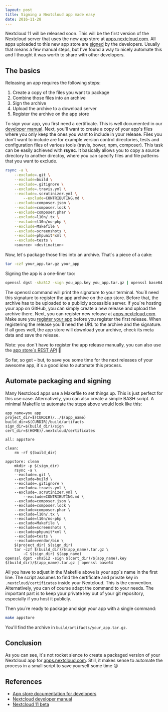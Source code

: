 ```yaml
---
layout: post
title: Signing a Nextcloud app made easy
date: 2016-11-28
---
```


Nextcloud 11 will be released soon. This will be the first version of the Nextcloud server that uses the new app store at [apps.nextcloud.com](https://apps.nextcloud.com). All apps uploaded to this new app store are [signed](https://docs.nextcloud.com/server/11/developer_manual/app/code_signing.html) by the developers. Usually that means a few manual steps, but I've found a way to nicely automate this and I thought it was worth to share with other developers.

## The basics

Releasing an app requires the following steps:

1. Create a copy of the files you want to package
2. Combine those files into an archive
3. Sign the archive
4. Upload the archive to a download server
5. Register the archive on the app store

To sign your app, you first need a certificate. This is well documented in our [developer manual](https://docs.nextcloud.com/server/11/developer_manual/app/code_signing.html#how-to-get-your-app-signed). Next, you'll want to create a copy of your app's files where you only keep the ones you want to include in your release. Files you don't want to include are for example version control directories, tests and configuration files of various tools (travis, bower, npm, composer). This task can be easily achieved with **rsync**. It basically allows you to copy a source directory to another directoy, where you can specify files and file patterns that you want to exclude.

```bash
rsync -a \
	--exclude=.git \
	--exclude=build \
	--exclude=.gitignore \
	--exclude=.travis.yml \
	--exclude=.scrutinizer.yml \
        --exclude=CONTRIBUTING.md \
	--exclude=composer.json \
	--exclude=composer.lock \
	--exclude=composer.phar \
	--exclude=l10n/.tx \
	--exclude=l10n/no-php \
	--exclude=Makefile \
	--exclude=screenshots \
	--exclude=phpunit*xml \
	--exclude=tests \
	<source> <destination> 
```

Now, let´s package those files into an archive. That´s a piece of a cake:

```bash
tar -czf your_app.tar.gz your_app
```

Signing the app is a one-liner too:

```bash
openssl dgst -sha512 -sign you_app.key you_app.tar.gz | openssl base64
```

The openssl command will print the signature to your terminal. You´ll need this signature to register the app archive on the app store. Before that, the archive has to be uploaded to a publicly accessible server. If you´re hosting your app on GitHub, you can simply create a new release and upload the archive there.
Next, you can register new release at [apps.nextcloud.com](apps.nextcloud.com). Make sure you [register your app](https://nextcloudappstore.readthedocs.io/en/latest/developer.html#registering-an-app) before you register the first release. When registering the release you´ll need the URL to the archive and the signature. If all goes well, the app store will download your archive, check its meta data and save the release.

Note: you don´t have to register the app release manually, you can also use the [app store´s REST API](https://nextcloudappstore.readthedocs.io/en/latest/restapi.html#api-create-release) 🚀

So far, so got – but, to save you some time for the next releases of your awesome app, it´s a good idea to automate this process.

## Automate packaging and signing

Many Nextcloud apps use a Makefile to set things up. This is just perfect for this use case. Alternatively, you can also create a simple BASH script. A minimal Makefile to automate the steps above would look like this:

```Make
app_name=you_app
project_dir=$(CURDIR)/../$(app_name)
build_dir=$(CURDIR)/build/artifacts
sign_dir=$(build_dir)/sign
cert_dir=$(HOME)/.nextcloud/certificates

all: appstore

clean:
	rm -rf $(build_dir)

appstore: clean
	mkdir -p $(sign_dir)
	rsync -a \
	--exclude=.git \
	--exclude=build \
	--exclude=.gitignore \
	--exclude=.travis.yml \
	--exclude=.scrutinizer.yml \
        --exclude=CONTRIBUTING.md \
	--exclude=composer.json \
	--exclude=composer.lock \
	--exclude=composer.phar \
	--exclude=l10n/.tx \
	--exclude=l10n/no-php \
	--exclude=Makefile \
	--exclude=screenshots \
	--exclude=phpunit*xml \
	--exclude=tests \
	--exclude=vendor/bin \
	$(project_dir) $(sign_dir)
	tar -czf $(build_dir)/$(app_name).tar.gz \
		-C $(sign_dir) $(app_name)
openssl dgst -sha512 -sign $(cert_dir)/$(app_name).key $(build_dir)/$(app_name).tar.gz | openssl base64
```

All you have to adjust in the Makefile above is your app´s name in the first line. The script assumes to find the certificate and private key in ``.nextcloud/certificates`` inside your Nextcloud. This is the convention. Alternatively, you can of course adapt the command to your needs. The important part is to keep your private key out of your git repository, especially if you host it publicly.

Then you´re ready to package and sign your app with a single command:

```bash
make appstore
```

You'll find the archive in `build/artifacts/your_app.tar.gz`.

## Conclusion

As you can see, it´s not rocket sience to create a packaged version of your Nextcloud app for [apps.nextcloud.com](https://apps.nextcloud.com). Still, it makes sense to automate the process in a small script to save yourself some time 
😉

## References
* [App store documentation for developers](https://nextcloudappstore.readthedocs.io/en/latest/developer.html)
* [Nextcloud developer manual](https://docs.nextcloud.com/server/11/developer_manual/app/code_signing.html)
* [Nextcloud 11 beta](https://nextcloud.com/blog/two-reasons-why-you-should-test-nextcloud-11-beta-this-weekend/)

